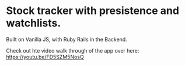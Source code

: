 # Stock tracker with presistence and watchlists.
Built on Vanilla JS, with Ruby Rails in the Backend.

Check out hte video walk through of the app over here: https://youtu.be/FD5SZM5NosQ

